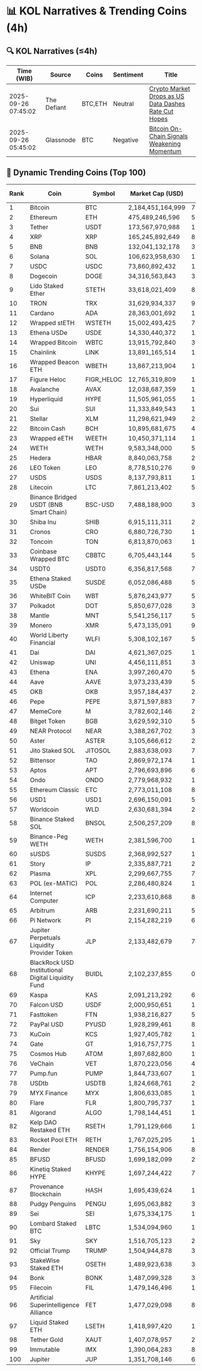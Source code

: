 # 📊 KOL Narratives & Trending Coins (4h)

## 🔍 KOL Narratives (≤4h)

| Time (WIB) | Source | Coins | Sentiment | Title |
|------------|--------|-------|-----------|-------|
| 2025-09-26 07:45:02 | The Defiant | BTC,ETH | Neutral | [Crypto Market Drops as US Data Dashes Rate Cut Hopes](https://thedefiant.io/example1) |
| 2025-09-26 05:45:02 | Glassnode | BTC | Negative | [Bitcoin On-Chain Signals Weakening Momentum](https://glassnode.com/example2) |

## 🚀 Dynamic Trending Coins (Top 100)

| Rank | Coin | Symbol | Market Cap (USD) | 24h Volume (USD) |
|------|------|--------|------------------|------------------|
| 1 | Bitcoin | BTC | 2,184,451,164,999 | 73,011,274,814 |
| 2 | Ethereum | ETH | 475,489,246,596 | 58,456,576,170 |
| 3 | Tether | USDT | 173,567,970,988 | 155,796,016,537 |
| 4 | XRP | XRP | 165,245,892,649 | 8,745,917,739 |
| 5 | BNB | BNB | 132,041,132,178 | 3,352,075,748 |
| 6 | Solana | SOL | 106,623,958,630 | 11,426,797,601 |
| 7 | USDC | USDC | 73,860,892,432 | 15,560,821,309 |
| 8 | Dogecoin | DOGE | 34,316,563,843 | 3,875,796,302 |
| 9 | Lido Staked Ether | STETH | 33,618,021,409 | 86,962,779 |
| 10 | TRON | TRX | 31,629,934,337 | 919,433,780 |
| 11 | Cardano | ADA | 28,363,001,692 | 1,928,695,335 |
| 12 | Wrapped stETH | WSTETH | 15,002,493,425 | 70,235,845 |
| 13 | Ethena USDe | USDE | 14,330,440,372 | 1,816,246,152 |
| 14 | Wrapped Bitcoin | WBTC | 13,915,792,840 | 340,972,863 |
| 15 | Chainlink | LINK | 13,891,165,514 | 1,127,859,286 |
| 16 | Wrapped Beacon ETH | WBETH | 13,867,213,904 | 13,891,940 |
| 17 | Figure Heloc | FIGR_HELOC | 12,765,319,809 | 19,487,452 |
| 18 | Avalanche | AVAX | 12,038,687,359 | 1,456,314,112 |
| 19 | Hyperliquid | HYPE | 11,505,961,055 | 1,179,502,619 |
| 20 | Sui | SUI | 11,333,849,543 | 1,666,650,418 |
| 21 | Stellar | XLM | 11,298,621,949 | 259,618,920 |
| 22 | Bitcoin Cash | BCH | 10,895,681,675 | 437,392,967 |
| 23 | Wrapped eETH | WEETH | 10,450,371,114 | 15,412,205 |
| 24 | WETH | WETH | 9,583,348,000 | 579,937,144 |
| 25 | Hedera | HBAR | 8,840,063,758 | 282,693,093 |
| 26 | LEO Token | LEO | 8,778,510,276 | 916,589 |
| 27 | USDS | USDS | 8,137,793,811 | 14,271,084 |
| 28 | Litecoin | LTC | 7,861,213,402 | 528,201,054 |
| 29 | Binance Bridged USDT (BNB Smart Chain) | BSC-USD | 7,488,188,900 | 3,718,055,084 |
| 30 | Shiba Inu | SHIB | 6,915,111,311 | 233,016,372 |
| 31 | Cronos | CRO | 6,880,726,730 | 107,844,390 |
| 32 | Toncoin | TON | 6,813,870,063 | 173,077,938 |
| 33 | Coinbase Wrapped BTC | CBBTC | 6,705,443,144 | 501,433,258 |
| 34 | USDT0 | USDT0 | 6,356,817,568 | 773,267,459 |
| 35 | Ethena Staked USDe | SUSDE | 6,052,086,488 | 529,782,591 |
| 36 | WhiteBIT Coin | WBT | 5,876,243,977 | 57,357,305 |
| 37 | Polkadot | DOT | 5,850,677,028 | 332,142,737 |
| 38 | Mantle | MNT | 5,541,256,117 | 516,099,679 |
| 39 | Monero | XMR | 5,473,135,091 | 96,687,035 |
| 40 | World Liberty Financial | WLFI | 5,308,102,167 | 574,514,427 |
| 41 | Dai | DAI | 4,621,367,025 | 191,993,368 |
| 42 | Uniswap | UNI | 4,456,111,851 | 339,130,286 |
| 43 | Ethena | ENA | 3,997,260,470 | 532,846,045 |
| 44 | Aave | AAVE | 3,973,233,439 | 557,665,699 |
| 45 | OKB | OKB | 3,957,184,437 | 274,035,770 |
| 46 | Pepe | PEPE | 3,871,597,883 | 735,727,475 |
| 47 | MemeCore | M | 3,782,602,146 | 24,621,123 |
| 48 | Bitget Token | BGB | 3,629,592,310 | 595,731,093 |
| 49 | NEAR Protocol | NEAR | 3,388,267,702 | 343,108,775 |
| 50 | Aster | ASTER | 3,105,666,612 | 2,340,289,427 |
| 51 | Jito Staked SOL | JITOSOL | 2,883,638,093 | 73,491,140 |
| 52 | Bittensor | TAO | 2,869,972,174 | 128,474,840 |
| 53 | Aptos | APT | 2,796,693,896 | 617,914,980 |
| 54 | Ondo | ONDO | 2,779,968,932 | 184,475,268 |
| 55 | Ethereum Classic | ETC | 2,773,011,108 | 82,960,001 |
| 56 | USD1 | USD1 | 2,696,150,091 | 593,116,084 |
| 57 | Worldcoin | WLD | 2,630,681,394 | 275,928,779 |
| 58 | Binance Staked SOL | BNSOL | 2,506,257,209 | 8,309,030 |
| 59 | Binance-Peg WETH | WETH | 2,381,596,700 | 123,938,469 |
| 60 | sUSDS | SUSDS | 2,368,992,527 | 19,447,680 |
| 61 | Story | IP | 2,335,887,721 | 275,799,702 |
| 62 | Plasma | XPL | 2,299,667,755 | 7,352,823,304 |
| 63 | POL (ex-MATIC) | POL | 2,286,480,824 | 102,690,883 |
| 64 | Internet Computer | ICP | 2,233,610,868 | 80,243,908 |
| 65 | Arbitrum | ARB | 2,231,690,211 | 507,815,979 |
| 66 | Pi Network | PI | 2,154,282,219 | 65,790,468 |
| 67 | Jupiter Perpetuals Liquidity Provider Token | JLP | 2,133,482,679 | 74,117,187 |
| 68 | BlackRock USD Institutional Digital Liquidity Fund | BUIDL | 2,102,237,855 | 0.0 |
| 69 | Kaspa | KAS | 2,091,213,292 | 64,019,154 |
| 70 | Falcon USD | USDF | 2,000,950,651 | 152,889,579 |
| 71 | Fasttoken | FTN | 1,938,216,827 | 56,906,078 |
| 72 | PayPal USD | PYUSD | 1,928,299,461 | 82,776,981 |
| 73 | KuCoin | KCS | 1,927,405,782 | 1,921,041 |
| 74 | Gate | GT | 1,916,757,775 | 12,381,905 |
| 75 | Cosmos Hub | ATOM | 1,897,682,800 | 102,442,453 |
| 76 | VeChain | VET | 1,870,223,056 | 45,474,735 |
| 77 | Pump.fun | PUMP | 1,844,733,607 | 1,042,509,774 |
| 78 | USDtb | USDTB | 1,824,668,761 | 20,318,339 |
| 79 | MYX Finance | MYX | 1,806,633,085 | 179,868,554 |
| 80 | Flare | FLR | 1,800,795,737 | 19,617,971 |
| 81 | Algorand | ALGO | 1,798,144,451 | 115,157,404 |
| 82 | Kelp DAO Restaked ETH | RSETH | 1,791,129,666 | 14,939,060 |
| 83 | Rocket Pool ETH | RETH | 1,767,025,295 | 13,099,887 |
| 84 | Render | RENDER | 1,756,154,906 | 88,775,580 |
| 85 | BFUSD | BFUSD | 1,699,182,099 | 23,572,876 |
| 86 | Kinetiq Staked HYPE | KHYPE | 1,697,244,422 | 73,038,394 |
| 87 | Provenance Blockchain | HASH | 1,695,439,624 | 138,836 |
| 88 | Pudgy Penguins | PENGU | 1,695,063,882 | 328,071,785 |
| 89 | Sei | SEI | 1,675,334,175 | 160,379,855 |
| 90 | Lombard Staked BTC | LBTC | 1,534,094,960 | 10,771,599 |
| 91 | Sky | SKY | 1,516,705,123 | 27,588,784 |
| 92 | Official Trump | TRUMP | 1,504,944,878 | 302,780,667 |
| 93 | StakeWise Staked ETH | OSETH | 1,489,923,638 | 3,484,627 |
| 94 | Bonk | BONK | 1,487,099,328 | 313,517,213 |
| 95 | Filecoin | FIL | 1,479,146,496 | 176,236,569 |
| 96 | Artificial Superintelligence Alliance | FET | 1,477,029,098 | 80,293,757 |
| 97 | Liquid Staked ETH | LSETH | 1,418,997,420 | 1,008,448 |
| 98 | Tether Gold | XAUT | 1,407,078,957 | 208,042,147 |
| 99 | Immutable | IMX | 1,390,064,283 | 81,054,598 |
| 100 | Jupiter | JUP | 1,351,708,146 | 67,281,302 |